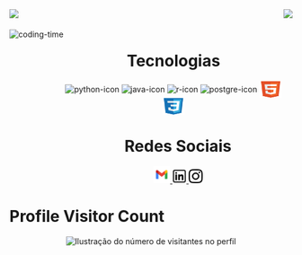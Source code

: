  <div> 
  <img  height="180em" src="https://github-readme-stats.vercel.app/api?username=ErickMonteiroMDK&show_icons=true&theme=great-gatsby&include_all_commits=true&count_private=true"/>
  <img align="right" height="180em" src="https://github-readme-stats.vercel.app/api/top-langs/?username=ErickMonteiroMDK&layout=compact&langs_count=16&theme=great-gatsby"/>
</div>

<div  align="center"> 
  <div style="display: inline_block"><br>
    <img align="left" height="250" alt="coding-time" src="code.gif">
    <h1 align="center">Tecnologias </h1>  
    <img align="center" height="30" width="40" alt="python-icon"  src="https://cdn.jsdelivr.net/gh/devicons/devicon@latest/icons/python/python-original.svg">
    <img align="center" height="30" width="40" alt="java-icon" src="https://cdn.jsdelivr.net/gh/devicons/devicon@latest/icons/java/java-original.svg">
    <img align="center" height="30" width="40" alt="r-icon" src="https://cdn.jsdelivr.net/gh/devicons/devicon@latest/icons/r/r-original.svg">
    <img align="center" height="30" width="40" alt="postgre-icon" src="https://cdn.jsdelivr.net/gh/devicons/devicon@latest/icons/postgresql/postgresql-original.svg">
    <img align="center" height="30" width="40" alt="html-icon" src="https://raw.githubusercontent.com/devicons/devicon/master/icons/html5/html5-original.svg">
    <img align="center" height="30" width="40" alt="css-icon" src="https://raw.githubusercontent.com/devicons/devicon/master/icons/css3/css3-original.svg">
   </div>
    <h1 align="center">Redes Sociais</h1>
    <a href = "mailto: monteirocgk@gmail.com">
      <img width="30" src="gmail.svg">
    </a>
    <a href = "https://www.linkedin.com/in/erick-monteiro-4296a5251/">
      <img width="25" src="linkedin.svg">
    </a>
    <a href = "https://www.instagram.com/erick__mmonteiro/">
      <img width="25" src="instagram.svg">
    </a>
</div>

<h1>Profile Visitor Count</h1>
<p align="center">
  <img
    src="https://profile-counter.glitch.me/ErickMonteiroMDK/count.svg"
    alt="Ilustração do número de visitantes no perfil"
  />
</p>
